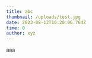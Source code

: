 ```yaml
---
title: abc
thumbnail: /uploads/test.jpg
date: 2023-08-13T16:20:06.764Z
time: 0
author: xyz
---
```

a﻿aa